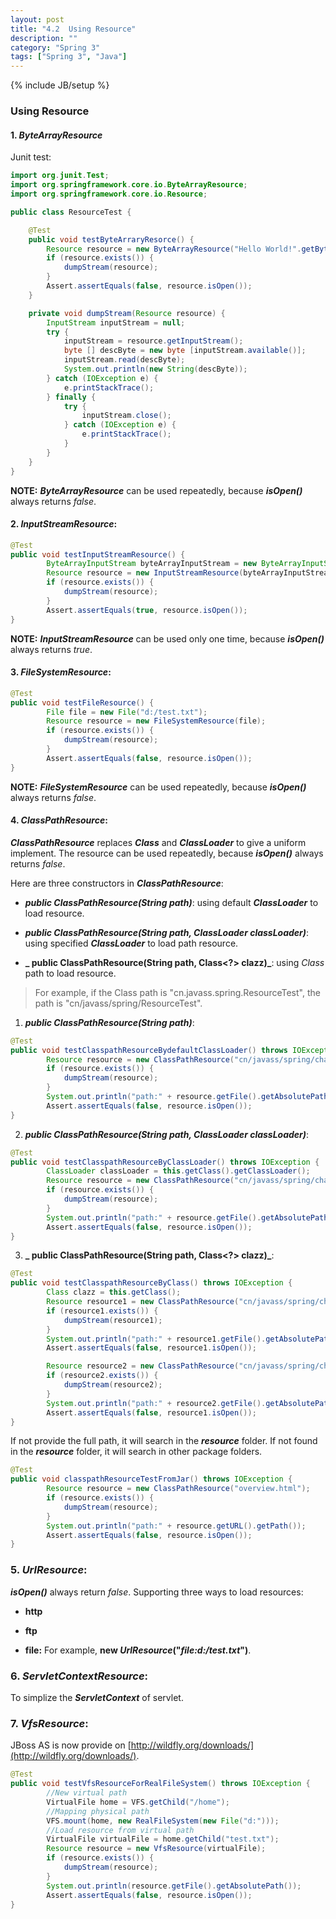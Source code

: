 ```yaml
---
layout: post
title: "4.2  Using Resource"
description: ""
category: "Spring 3"
tags: ["Spring 3", "Java"]
---
```

{% include JB/setup %}

### Using Resource

#### 1. _ByteArrayResource_

Junit test:

```java
import org.junit.Test;
import org.springframework.core.io.ByteArrayResource;
import org.springframework.core.io.Resource;

public class ResourceTest {

	@Test
	public void testByteArraryResorce() {
		Resource resource = new ByteArrayResource("Hello World!".getBytes());
		if (resource.exists()) {
			dumpStream(resource);
		}
		Assert.assertEquals(false, resource.isOpen());
	}

	private void dumpStream(Resource resource) {
		InputStream inputStream = null;
		try {
			inputStream = resource.getInputStream();
			byte [] descByte = new byte [inputStream.available()];
			inputStream.read(descByte);
			System.out.println(new String(descByte));
		} catch (IOException e) {
			e.printStackTrace();
		} finally {
			try {
				inputStream.close();
			} catch (IOException e) {
				e.printStackTrace();
			}
		}
	}
}
```

**NOTE:** **_ByteArrayResource_** can be used repeatedly, because **_isOpen()_** always returns _false_.

#### 2. _InputStreamResource_:

```java
@Test
public void testInputStreamResource() {
		ByteArrayInputStream byteArrayInputStream = new ByteArrayInputStream("Hello World!".getBytes());
		Resource resource = new InputStreamResource(byteArrayInputStream);
		if (resource.exists()) {
			dumpStream(resource);
		}
		Assert.assertEquals(true, resource.isOpen());
}
```

**NOTE:** **_InputStreamResource_** can be used only one time, because **_isOpen()_** always returns _true_.

#### 3. _FileSystemResource_:

```java
@Test
public void testFileResource() {
		File file = new File("d:/test.txt");
		Resource resource = new FileSystemResource(file);
		if (resource.exists()) {
			dumpStream(resource);
		}
		Assert.assertEquals(false, resource.isOpen());
}
```

**NOTE:** **_FileSystemResource_** can be used repeatedly, because **_isOpen()_** always returns _false_.

#### 4. _ClassPathResource_:

**_ClassPathResource_** replaces **_Class_** and **_ClassLoader_** to give a uniform implement. The resource can be used repeatedly, because **_isOpen()_** always returns _false_.

Here are three constructors in **_ClassPathResource_**:

- **_public ClassPathResource(String path)_**: using default **_ClassLoader_** to load resource.

- **_public ClassPathResource(String path, ClassLoader classLoader)_**: using specified **_ClassLoader_** to load path resource.

- **_ public ClassPathResource(String path, Class<?> clazz)_**: using _Class_ path to load resource.

> For example, if the Class path is "cn.javass.spring.ResourceTest", the path is "cn/javass/spring/ResourceTest".

1. **_public ClassPathResource(String path)_**:

```java
@Test
public void testClasspathResourceBydefaultClassLoader() throws IOException {
		Resource resource = new ClassPathResource("cn/javass/spring/chapter4/test.properties");
		if (resource.exists()) {
			dumpStream(resource);
		}
		System.out.println("path:" + resource.getFile().getAbsolutePath());
		Assert.assertEquals(false, resource.isOpen());
}
```

2. **_public ClassPathResource(String path, ClassLoader classLoader)_**:

```java
@Test
public void testClasspathResourceByClassLoader() throws IOException {
		ClassLoader classLoader = this.getClass().getClassLoader();
		Resource resource = new ClassPathResource("cn/javass/spring/chapter4/test.properties", classLoader);
		if (resource.exists()) {
			dumpStream(resource);
		}
		System.out.println("path:" + resource.getFile().getAbsolutePath());
		Assert.assertEquals(false, resource.isOpen());
}
```

3. **_ public ClassPathResource(String path, Class<?> clazz)_**:

```java
@Test
public void testClasspathResourceByClass() throws IOException {
		Class clazz = this.getClass();
		Resource resource1 = new ClassPathResource("cn/javass/spring/chapter4/test.properties", clazz);
		if (resource1.exists()) {
			dumpStream(resource1);
		}
		System.out.println("path:" + resource1.getFile().getAbsolutePath());
		Assert.assertEquals(false, resource1.isOpen());

		Resource resource2 = new ClassPathResource("cn/javass/spring/chapter4/test.properties", this.getClass());
		if (resource2.exists()) {
			dumpStream(resource2);
		}
		System.out.println("path:" + resource2.getFile().getAbsolutePath());
		Assert.assertEquals(false, resource1.isOpen());
}
```

If not provide the full path, it will search in the **_resource_** folder. If not found in the **_resource_** folder, it will search in other package folders.

```java
@Test
public void classpathResourceTestFromJar() throws IOException {
		Resource resource = new ClassPathResource("overview.html");
		if (resource.exists()) {
			dumpStream(resource);
		}
		System.out.println("path:" + resource.getURL().getPath());
		Assert.assertEquals(false, resource.isOpen());
}
```

### 5. _UrlResource_:

**_isOpen()_** always return _false_. Supporting three ways to load resources:

- **http**

- **ftp**

- **file:** For example, **new _UrlResource_("_file:d:/test.txt_")**.

### 6. _ServletContextResource_:

To simplize the **_ServletContext_** of servlet.

### 7. _VfsResource_:

JBoss AS is now provide on [http://wildfly.org/downloads/](http://wildfly.org/downloads/).

```java
@Test
public void testVfsResourceForRealFileSystem() throws IOException {
		//New virtual path
		VirtualFile home = VFS.getChild("/home");
		//Mapping physical path
		VFS.mount(home, new RealFileSystem(new File("d:")));
		//Load resource from virtual path
		VirtualFile virtualFile = home.getChild("test.txt");
		Resource resource = new VfsResource(virtualFile);
		if (resource.exists()) {
			dumpStream(resource);
		}
		System.out.println(resource.getFile().getAbsolutePath());
		Assert.assertEquals(false, resource.isOpen());
}
```
